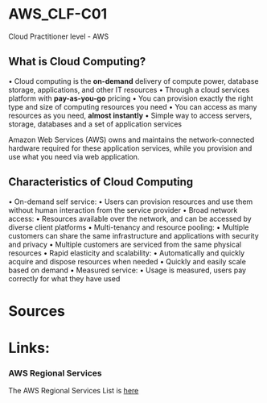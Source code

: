 # AWS_CLF-C01
Cloud Practitioner level - AWS

## What is Cloud Computing?
• Cloud computing is the **on-demand** delivery of compute power, database storage, applications, and other IT resources
• Through a cloud services platform with **pay-as-you-go** pricing 
• You can provision exactly the right type and size of computing resources you need
• You can access as many resources as you need, **almost instantly** 
• Simple way to access servers, storage, databases and a set of application services

Amazon Web Services (AWS) owns and maintains the network-connected hardware required for these application services, while you provision and use what you need via web application.

## Characteristics of Cloud Computing
• On-demand self service:
   • Users can provision resources and use them without human interaction from the service provider
• Broad network access: 
   • Resources available over the network, and can be accessed by diverse client platforms
• Multi-tenancy and resource pooling:
   • Multiple customers can share the same infrastructure and applications with security and privacy
   • Multiple customers are serviced from the same physical resources
• Rapid elasticity and scalability: 
   • Automatically and quickly acquire and dispose resources when needed 
   • Quickly and easily scale based on demand
• Measured service: 
   • Usage is measured, users pay correctly for what they have used



# Sources 


# Links: 
### AWS Regional Services
The AWS Regional Services List is [here](https://aws.amazon.com/about-aws/global-infrastructure/regional-product-services/?p=ngi&loc=4)


